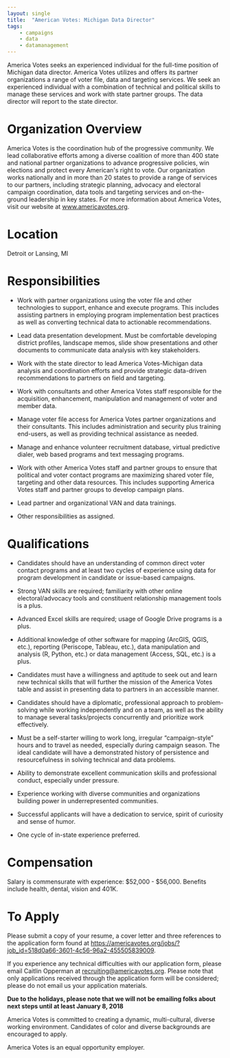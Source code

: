 ```yaml
---
layout: single
title:  "American Votes: Michigan Data Director"
tags: 
    - campaigns
    - data
    - datamanagement
---
```


America Votes seeks an experienced individual for the full-time position of Michigan data director. America Votes utilizes and offers its partner organizations a range of voter file, data and targeting services. We seek an experienced individual with a combination of technical and political skills to manage these services and work with state partner groups. The data director will report to the state director.

# Organization Overview

America Votes is the coordination hub of the progressive community. We lead collaborative efforts among a diverse coalition of more than 400 state and national partner organizations to advance progressive policies, win elections and protect every American's right to vote. Our organization works nationally and in more than 20 states to provide a range of services to our partners, including strategic planning, advocacy and electoral campaign coordination, data tools and targeting services and on-the-ground leadership in key states. For more information about America Votes, visit our website at www.americavotes.org.

# Location

Detroit or Lansing, MI

# Responsibilities

* Work with partner organizations using the voter file and other technologies to support, enhance and execute programs. This includes assisting partners in employing program implementation best practices as well as converting technical data to actionable recommendations.

* Lead data presentation development. Must be comfortable developing district profiles, landscape memos, slide show presentations and other documents to communicate data analysis with key stakeholders.

* Work with the state director to lead America Votes-Michigan data analysis and coordination efforts and provide strategic data-driven recommendations to partners on field and targeting.

* Work with consultants and other America Votes staff responsible for the acquisition, enhancement, manipulation and management of voter and member data.

* Manage voter file access for America Votes partner organizations and their consultants. This includes administration and security plus training end-users, as well as providing technical assistance as needed.

* Manage and enhance volunteer recruitment database, virtual predictive dialer, web based programs and text messaging programs.

* Work with other America Votes staff and partner groups to ensure that political and voter contact programs are maximizing shared voter file, targeting and other data resources. This includes supporting America Votes staff and partner groups to develop campaign plans.

* Lead partner and organizational VAN and data trainings.

* Other responsibilities as assigned.

# Qualifications

* Candidates should have an understanding of common direct voter contact programs and at least two cycles of experience using data for program development in candidate or issue-based campaigns.

* Strong VAN skills are required; familiarity with other online electoral/advocacy tools and constituent relationship management tools is a plus.

* Advanced Excel skills are required; usage of Google Drive programs is a plus. 

* Additional knowledge of other software for mapping (ArcGIS, QGIS, etc.), reporting (Periscope, Tableau, etc.), data manipulation and analysis (R, Python, etc.) or data management (Access, SQL, etc.) is a plus.

* Candidates must have a willingness and aptitude to seek out and learn new technical skills that will further the mission of the America Votes table and assist in presenting data to partners in an accessible manner. 

* Candidates should have a diplomatic, professional approach to problem-solving while working independently and on a team, as well as the ability to manage several tasks/projects concurrently and prioritize work effectively.

* Must be a self-starter willing to work long, irregular “campaign-style” hours and to travel as needed, especially during campaign season. The ideal candidate will have a demonstrated history of persistence and resourcefulness in solving technical and data problems.

* Ability to demonstrate excellent communication skills and professional conduct, especially under pressure.

* Experience working with diverse communities and organizations building power in underrepresented communities.

* Successful applicants will have a dedication to service, spirit of curiosity and sense of humor.

* One cycle of in-state experience preferred.

# Compensation

Salary is commensurate with experience: $52,000 - $56,000. Benefits include health, dental, vision and 401K.
 

# To Apply

Please submit a copy of your resume, a cover letter and three references to the application form found at https://americavotes.org/jobs/?job_id=518d0a66-3601-4c56-96a2-455505839009.

If you experience any technical difficulties with our application form, please email Caitlin Opperman at recruiting@americavotes.org. Please note that only applications received through the application form will be considered; please do not email us your application materials.

**Due to the holidays, please note that we will not be emailing folks about next steps until at least January 8, 2018**

America Votes is committed to creating a dynamic, multi-cultural, diverse working environment. Candidates of color and diverse backgrounds are encouraged to apply.

America Votes is an equal opportunity employer.
